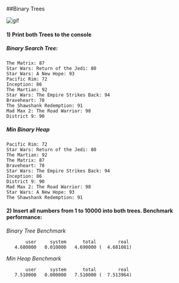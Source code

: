 ##Binary Trees

![gif](http://i.imgur.com/dkdJzSx.gif)

#### 1) Print both Trees to the console
##### Binary Search Tree:
```
The Matrix: 87
Star Wars: Return of the Jedi: 80
Star Wars: A New Hope: 93
Pacific Rim: 72
Inception: 86
The Martian: 92
Star Wars: The Empire Strikes Back: 94
Braveheart: 78
The Shawshank Redemption: 91
Mad Max 2: The Road Warrior: 98
District 9: 90
```
##### Min Binary Heap
```
Pacific Rim: 72
Star Wars: Return of the Jedi: 80
The Martian: 92
The Matrix: 87
Braveheart: 78
Star Wars: The Empire Strikes Back: 94
Inception: 86
District 9: 90
Mad Max 2: The Road Warrior: 98
Star Wars: A New Hope: 93
The Shawshank Redemption: 91
```

#### 2) Insert all numbers from 1 to 10000 into both trees. Benchmark performance:

*Binary Tree Benchmark*
```
       user     system      total        real
   4.680000   0.010000   4.690000 (  4.681081)
```

*Min Heap Benchmark*
```
       user     system      total        real
   7.510000   0.000000   7.510000 (  7.513964)
```